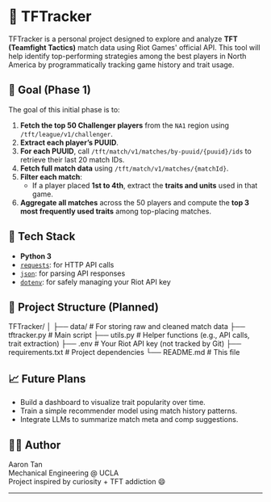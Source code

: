 # 🧠 TFTracker

TFTracker is a personal project designed to explore and analyze **TFT (Teamfight Tactics)** match data using Riot Games' official API. This tool will help identify top-performing strategies among the best players in North America by programmatically tracking game history and trait usage.

## 🎯 Goal (Phase 1)

The goal of this initial phase is to:

1. **Fetch the top 50 Challenger players** from the `NA1` region using `/tft/league/v1/challenger`.
2. **Extract each player’s PUUID**.
3. **For each PUUID**, call `/tft/match/v1/matches/by-puuid/{puuid}/ids` to retrieve their last 20 match IDs.
4. **Fetch full match data** using `/tft/match/v1/matches/{matchId}`.
5. **Filter each match**:
   - If a player placed **1st to 4th**, extract the **traits and units** used in that game.
6. **Aggregate all matches** across the 50 players and compute the **top 3 most frequently used traits** among top-placing matches.

## 🔧 Tech Stack

- **Python 3**
- [`requests`](https://pypi.org/project/requests/): for HTTP API calls
- [`json`](https://docs.python.org/3/library/json.html): for parsing API responses
- [`dotenv`](https://pypi.org/project/python-dotenv/): for safely managing your Riot API key

## 📁 Project Structure (Planned)

TFTracker/
│
├── data/ # For storing raw and cleaned match data
├── tftracker.py # Main script
├── utils.py # Helper functions (e.g., API calls, trait extraction)
├── .env # Your Riot API key (not tracked by Git)
├── requirements.txt # Project dependencies
└── README.md # This file

## 📈 Future Plans

- Build a dashboard to visualize trait popularity over time.
- Train a simple recommender model using match history patterns.
- Integrate LLMs to summarize match meta and comp suggestions.

## 👨‍💻 Author

Aaron Tan  
Mechanical Engineering @ UCLA  
Project inspired by curiosity + TFT addiction 😄

---
